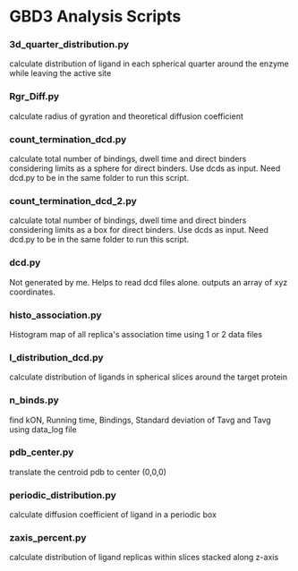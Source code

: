 # GBD3 Analysis Scripts
### 3d_quarter_distribution.py
calculate distribution of ligand in each spherical quarter around the enzyme while leaving the active site
### Rgr_Diff.py                 
calculate radius of gyration and theoretical diffusion coefficient 
### count_termination_dcd.py    
calculate total number of bindings, dwell time and direct binders considering limits as a sphere for direct binders. Use dcds as input. Need dcd.py to be in the same folder to run this script.
### count_termination_dcd_2.py  
calculate total number of bindings, dwell time and direct binders considering limits as a box for direct binders. Use dcds as input. Need dcd.py to be in the same folder to run this script.
### dcd.py                      
Not generated by me. Helps to read dcd files alone. outputs an array of xyz coordinates.
### histo_association.py        
Histogram map of all replica's association time using 1 or 2 data files
### l_distribution_dcd.py       
calculate distribution of ligands in spherical slices around the target protein
### n_binds.py                  
find kON, Running time, Bindings, Standard deviation of Tavg and Tavg using data_log file
### pdb_center.py              
translate the centroid pdb to center (0,0,0)
### periodic_distribution.py    
calculate diffusion coefficient of ligand in a periodic box
### zaxis_percent.py            
calculate distribution of ligand replicas within slices stacked along z-axis


